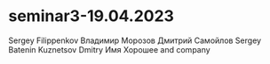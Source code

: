 # seminar3-19.04.2023

Sergey Filippenkov
Владимир Морозов
Дмитрий Самойлов
Sergey Batenin
Kuznetsov Dmitry
Имя Хорошее and company
